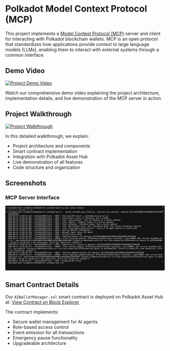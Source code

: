 # Polkadot Model Context Protocol (MCP)

This project implements a [Model Context Protocol (MCP)](https://zencoder.ai/blog/model-context-protocol) server and client for interacting with Polkadot blockchain wallets. MCP is an open protocol that standardizes how applications provide context to large language models (LLMs), enabling them to interact with external systems through a common interface.

## Demo Video

[![Project Demo Video](https://img.youtube.com/vi/YOUR_VIDEO_ID/0.jpg)](https://www.loom.com/share/de0bf2326b51484d834f10eff9e93e75)

Watch our comprehensive demo video explaining the project architecture, implementation details, and live demonstration of the MCP server in action.

## Project Walkthrough

[![Project Walkthrough](https://img.youtube.com/vi/YOUR_LOOM_VIDEO_ID/0.jpg)](https://www.loom.com/share/de0bf2326b51484d834f10eff9e93e75)

In this detailed walkthrough, we explain:
- Project architecture and components
- Smart contract implementation
- Integration with Polkadot Asset Hub
- Live demonstration of all features
- Code structure and organization

## Screenshots

### MCP Server Interface
![MCP Server Interface](mcp.png)

## Smart Contract Details

Our `AIWalletManager.sol` smart contract is deployed on Polkadot Asset Hub at:
[View Contract on Block Explorer](https://polkadot.js.org/apps/#/explorer/query/0xb79d0633B98285e2d19cfF8e139abe2F0b65d9Ff)

The contract implements:
- Secure wallet management for AI agents
- Role-based access control
- Event emission for all transactions
- Emergency pause functionality
- Upgradeable architecture

